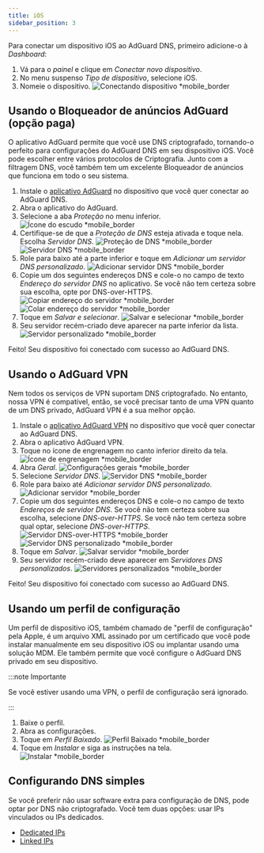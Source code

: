 ```yaml
---
title: iOS
sidebar_position: 3
---
```


Para conectar um dispositivo iOS ao AdGuard DNS, primeiro adicione-o à _Dashboard_:

1. Vá para o _painel_ e clique em _Conectar novo dispositivo_.
2. No menu suspenso _Tipo de dispositivo_, selecione iOS.
3. Nomeie o dispositivo.
    ![Conectando dispositivo \*mobile_border](https://cdn.adtidy.org/content/kb/dns/private/new_dns/connect/ios_ab/choose_ios.png)

## Usando o Bloqueador de anúncios AdGuard (opção paga)

O aplicativo AdGuard permite que você use DNS criptografado, tornando-o perfeito para configurações do AdGuard DNS em seu dispositivo iOS. Você pode escolher entre vários protocolos de Criptografia. Junto com a filtragem DNS, você também tem um excelente Bloqueador de anúncios que funciona em todo o seu sistema.

1. Instale o [aplicativo AdGuard](https://adguard.com/adguard-ios/overview.html) no dispositivo que você quer conectar ao AdGuard DNS.
2. Abra o aplicativo do AdGuard.
3. Selecione a aba _Proteção_ no menu inferior.
    ![Ícone do escudo \*mobile_border](https://cdn.adtidy.org/content/kb/dns/private/new_dns/connect/ios_ab/ios_step3.jpg)
4. Certifique-se de que a _Proteção de DNS_ esteja ativada e toque nela. Escolha _Servidor DNS_.
    ![Proteção de DNS \*mobile_border](https://cdn.adtidy.org/content/kb/dns/private/new_dns/connect/ios_ab/ios_step4.jpg)
    ![Servidor DNS \*mobile_border](https://cdn.adtidy.org/content/kb/dns/private/new_dns/connect/ios_ab/ios_step4_2.jpg)
5. Role para baixo até a parte inferior e toque em _Adicionar um servidor DNS personalizado_.
    ![Adicionar servidor DNS \*mobile_border](https://cdn.adtidy.org/content/kb/dns/private/new_dns/connect/ios_ab/ios_step5.jpg)
6. Copie um dos seguintes endereços DNS e cole-o no campo de texto _Endereço do servidor DNS_ no aplicativo. Se você não tem certeza sobre sua escolha, opte por DNS-over-HTTPS.
    ![Copiar endereço do servidor \*mobile_border](https://cdn.adtidy.org/content/kb/dns/private/new_dns/connect/ios_ab/ios_step6_1.png)
    ![Colar endereço do servidor \*mobile_border](https://cdn.adtidy.org/content/kb/dns/private/new_dns/connect/ios_ab/ios_step6_2.jpg)
7. Toque em _Salvar e selecionar_.
    ![Salvar e selecionar \*mobile_border](https://cdn.adtidy.org/content/kb/dns/private/new_dns/connect/ios_ab/ios_step7.jpg)
8. Seu servidor recém-criado deve aparecer na parte inferior da lista.
    ![Servidor personalizado \*mobile_border](https://cdn.adtidy.org/content/kb/dns/private/new_dns/connect/ios_ab/ios_step8.jpg)

Feito! Seu dispositivo foi conectado com sucesso ao AdGuard DNS.

## Usando o AdGuard VPN

Nem todos os serviços de VPN suportam DNS criptografado. No entanto, nossa VPN é compatível, então, se você precisar tanto de uma VPN quanto de um DNS privado, AdGuard VPN é a sua melhor opção.

1. Instale o [aplicativo AdGuard VPN](https://adguard-vpn.com/ios/overview.html) no dispositivo que você quer conectar ao AdGuard DNS.
2. Abra o aplicativo AdGuard VPN.
3. Toque no ícone de engrenagem no canto inferior direito da tela.
    ![Ícone de engrenagem \*mobile_border](https://cdn.adtidy.org/content/kb/dns/private/new_dns/connect/ios_vpn/ios_step3.jpg)
4. Abra _Geral_.
    ![Configurações gerais \*mobile_border](https://cdn.adtidy.org/content/kb/dns/private/new_dns/connect/ios_vpn/ios_step4.jpg)
5. Selecione _Servidor DNS_.
    ![Servidor DNS \*mobile_border](https://cdn.adtidy.org/content/kb/dns/private/new_dns/connect/ios_vpn/ios_step5.png)
6. Role para baixo até _Adicionar servidor DNS personalizado_.
    ![Adicionar servidor \*mobile_border](https://cdn.adtidy.org/content/kb/dns/private/new_dns/connect/ios_vpn/ios_step6.png)
7. Copie um dos seguintes endereços DNS e cole-o no campo de texto _Endereços de servidor DNS_. Se você não tem certeza sobre sua escolha, selecione _DNS-over-HTTPS_. Se você não tem certeza sobre qual optar, selecione _DNS-over-HTTPS_.
    ![Servidor DNS-over-HTTPS \*mobile_border](https://cdn.adtidy.org/content/kb/dns/private/new_dns/connect/ios_vpn/ios_step7_1.png)
    ![Servidor DNS personalizado \*mobile_border](https://cdn.adtidy.org/content/kb/dns/private/new_dns/connect/ios_vpn/ios_step7_2.jpg)
8. Toque em _Salvar_.
    ![Salvar servidor \*mobile_border](https://cdn.adtidy.org/content/kb/dns/private/new_dns/connect/ios_vpn/ios_step8.jpg)
9. Seu servidor recém-criado deve aparecer em _Servidores DNS personalizados_.
    ![Servidores personalizados \*mobile_border](https://cdn.adtidy.org/content/kb/dns/private/new_dns/connect/ios_vpn/ios_step9.png)

Feito! Seu dispositivo foi conectado com sucesso ao AdGuard DNS.

## Usando um perfil de configuração

Um perfil de dispositivo iOS, também chamado de "perfil de configuração" pela Apple, é um arquivo XML assinado por um certificado que você pode instalar manualmente em seu dispositivo iOS ou implantar usando uma solução MDM. Ele também permite que você configure o AdGuard DNS privado em seu dispositivo.

:::note Importante

Se você estiver usando uma VPN, o perfil de configuração será ignorado.

:::

1. Baixe o perfil.
2. Abra as configurações.
3. Toque em _Perfil Baixado_.
    ![Perfil Baixado \*mobile_border](https://cdn.adtidy.org/content/kb/dns/private/new_dns/connect/ios_manual/manual_step3.png)
4. Toque em _Instalar_ e siga as instruções na tela.
    ![Instalar \*mobile_border](https://cdn.adtidy.org/content/kb/dns/private/new_dns/connect/ios_manual/manual_step4.png)

## Configurando DNS simples

Se você preferir não usar software extra para configuração de DNS, pode optar por DNS não criptografado. Você tem duas opções: usar IPs vinculados ou IPs dedicados.

- [Dedicated IPs](/private-dns/connect-devices/other-options/dedicated-ip.md)
- [Linked IPs](/private-dns/connect-devices/other-options/linked-ip.md)
